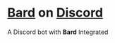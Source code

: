 # [Bard](https://bard.google.com) on [Discord](https://discord.com/)
A Discord bot with **Bard** Integrated 

